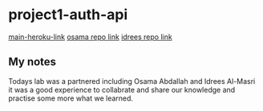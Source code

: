 # project1-auth-api

[main-heroku-link](https://idrees-osama-project1-auth-api.herokuapp.com/)
[osama repo link](https://github.com/osama-abdallah/project1-auth-api)
[idrees repo link](https://github.com/idreesalmasri/project1-auth-api)

## My notes

Todays lab was a partnered including Osama Abdallah and Idrees Al-Masri it was a good experience to collabrate and share our knowledge and practise some more what we learned.
